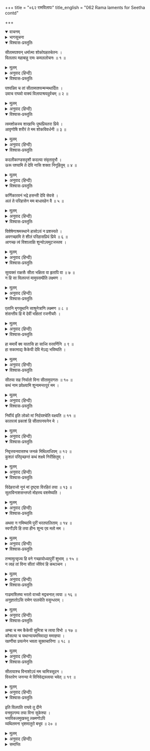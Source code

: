 +++
title = "०६२ रामविलापः"
title_english = "062 Rama laments for Seetha contd"

+++
<details open><summary>वाचनम्</summary>
<div caption="श्रीराम-हरिसीताराममूर्ति-घनपाठिभ्यां वचनम्" class="audioEmbed" src="https://archive.org/download/Ramayana-recitation-Sriram-harisItArAmamUrti-Ghanapaati-v2/Kanda_3/Kanda_3_ARK-062-Rama_Vilapaha.mp3"></div>
</details>

<details><summary>भागसूचना</summary>

62. श्रीरामका विलाप
</details>

<details open><summary>विश्वास-प्रस्तुतिः</summary>

सीतामपश्यन् धर्मात्मा शोकोपहतचेतनः ।  
विललाप महाबाहू रामः कमललोचनः ॥ १ ॥
</details>

<details><summary>मूलम्</summary>

सीतामपश्यन् धर्मात्मा शोकोपहतचेतनः ।  
विललाप महाबाहू रामः कमललोचनः ॥ १ ॥
</details>

<details><summary>अनुवाद (हिन्दी)</summary>

सीताको न देखकर शोकसे व्याकुलचित्त हुए धर्मात्मा महाबाहु कमलनयन श्रीराम विलाप करने लगे ॥ १ ॥
</details>

<details open><summary>विश्वास-प्रस्तुतिः</summary>

पश्यन्निव च तां सीतामपश्यन्मन्मथार्दितः ।  
उवाच राघवो वाक्यं विलापाश्रयदुर्वचम् ॥ २ ॥
</details>

<details><summary>मूलम्</summary>

पश्यन्निव च तां सीतामपश्यन्मन्मथार्दितः ।  
उवाच राघवो वाक्यं विलापाश्रयदुर्वचम् ॥ २ ॥
</details>

<details><summary>अनुवाद (हिन्दी)</summary>

रघुनाथजी सीताके प्रति अधिक प्रेमके कारण उनके वियोगमें कष्ट पा रहे थे । वे उन्हें न देखकर भी देखते हुएके समान ऐसी बात कहने लगे, जो विलापका आश्रय होनेसे गद‍्गदकण्ठके कारण कठिनतासे बोली जा रही थी— ॥ २ ॥
</details>

<details open><summary>विश्वास-प्रस्तुतिः</summary>

त्वमशोकस्य शाखाभिः पुष्पप्रियतरा प्रिये ।  
आवृणोषि शरीरं ते मम शोकविवर्धनी ॥ ३ ॥
</details>

<details><summary>मूलम्</summary>

त्वमशोकस्य शाखाभिः पुष्पप्रियतरा प्रिये ।  
आवृणोषि शरीरं ते मम शोकविवर्धनी ॥ ३ ॥
</details>

<details><summary>अनुवाद (हिन्दी)</summary>

‘प्रिये! तुम्हें फूल अधिक प्रिय हैं, इसलिये खिली हुई अशोककी शाखाओंसे अपने शरीरको छिपाती हो और मेरा शोक बढ़ा रही हो ॥ ३ ॥
</details>

<details open><summary>विश्वास-प्रस्तुतिः</summary>

कदलीकाण्डसदृशौ कदल्या संवृतावुभौ ।  
ऊरू पश्यामि ते देवि नासि शक्ता निगूहितुम् ॥ ४ ॥
</details>

<details><summary>मूलम्</summary>

कदलीकाण्डसदृशौ कदल्या संवृतावुभौ ।  
ऊरू पश्यामि ते देवि नासि शक्ता निगूहितुम् ॥ ४ ॥
</details>

<details><summary>अनुवाद (हिन्दी)</summary>

‘देवि! मैं केलेके तनोंके तुल्य और कदलीदलसे ही छिपे हुए तुम्हारे दोनों ऊरुओं (जाँघों) को देख रहा हूँ । तुम उन्हें छिपा नहीं सकती ॥ ४ ॥
</details>

<details open><summary>विश्वास-प्रस्तुतिः</summary>

कर्णिकारवनं भद्रे हसन्ती देवि सेवसे ।  
अलं ते परिहासेन मम बाधावहेन वै ॥ ५ ॥
</details>

<details><summary>मूलम्</summary>

कर्णिकारवनं भद्रे हसन्ती देवि सेवसे ।  
अलं ते परिहासेन मम बाधावहेन वै ॥ ५ ॥
</details>

<details><summary>अनुवाद (हिन्दी)</summary>

‘भद्रे! देवि! तुम हँसती हुई कनेर-पुष्पोंकी वाटिकाका सेवन करती हो । बंद करो इस परिहासको, इससे मुझे बड़ा कष्ट हो रहा है ॥ ५ ॥
</details>

<details open><summary>विश्वास-प्रस्तुतिः</summary>

विशेषेणाश्रमस्थाने हासोऽयं न प्रशस्यते ।  
अवगच्छामि ते शीलं परिहासप्रियं प्रिये ॥ ६ ॥  
आगच्छ त्वं विशालाक्षि शून्योऽयमुटजस्तव ।
</details>

<details><summary>मूलम्</summary>

विशेषेणाश्रमस्थाने हासोऽयं न प्रशस्यते ।  
अवगच्छामि ते शीलं परिहासप्रियं प्रिये ॥ ६ ॥  
आगच्छ त्वं विशालाक्षि शून्योऽयमुटजस्तव ।
</details>

<details><summary>अनुवाद (हिन्दी)</summary>

‘विशेषतः आश्रमके स्थानमें यह हास-परिहास अच्छा नहीं बताया जाता है । प्रिये! मैं जानता हूँ, तुम्हारा स्वभाव परिहासप्रिय है । विशाललोचने! आओ । तुम्हारी यह पर्णशाला सूनी है’ ॥ ६ १/२ ॥
</details>

<details open><summary>विश्वास-प्रस्तुतिः</summary>

सुव्यक्तं राक्षसैः सीता भक्षिता वा हृतापि वा ॥ ७ ॥  
न हि सा विलपन्तं मामुपसम्प्रैति लक्ष्मण ।
</details>

<details><summary>मूलम्</summary>

सुव्यक्तं राक्षसैः सीता भक्षिता वा हृतापि वा ॥ ७ ॥  
न हि सा विलपन्तं मामुपसम्प्रैति लक्ष्मण ।
</details>

<details><summary>अनुवाद (हिन्दी)</summary>

(फिर भ्रम दूर होनेपर वे सुमित्राकुमारसे बोले—) ‘लक्ष्मण! अब तो भलीभाँति स्पष्ट हो गया कि राक्षसोंने सीताको खा लिया अथवा हर लिया; क्योंकि मैं विलाप कर रहा हूँ और वह मेरे पास नहीं आ रही है ॥ ७ १/२ ॥
</details>

<details open><summary>विश्वास-प्रस्तुतिः</summary>

एतानि मृगयूथानि साश्रुनेत्राणि लक्ष्मण ॥ ८ ॥  
शंसन्तीव हि मे देवीं भक्षितां रजनीचरैः ।
</details>

<details><summary>मूलम्</summary>

एतानि मृगयूथानि साश्रुनेत्राणि लक्ष्मण ॥ ८ ॥  
शंसन्तीव हि मे देवीं भक्षितां रजनीचरैः ।
</details>

<details><summary>अनुवाद (हिन्दी)</summary>

‘लक्ष्मण! ये जो मृगसमूह हैं, ये भी अपने नेत्रोंमें आँसू भरकर मानो मुझसे यही कह रहे हैं कि देवी सीताको निशाचर खा गये ॥ ८ १/२ ॥
</details>

<details open><summary>विश्वास-प्रस्तुतिः</summary>

हा ममार्ये क्व यातासि हा साध्वि वरवर्णिनि ॥ ९ ॥  
हा सकामाद्य कैकेयी देवि मेऽद्य भविष्यति ।
</details>

<details><summary>मूलम्</summary>

हा ममार्ये क्व यातासि हा साध्वि वरवर्णिनि ॥ ९ ॥  
हा सकामाद्य कैकेयी देवि मेऽद्य भविष्यति ।
</details>

<details><summary>अनुवाद (हिन्दी)</summary>

‘हा मेरी आर्ये! (आदरणीये!) तुम कहाँ चली गयी? हा साध्वि! हा वरवर्णिनि! तुम कहाँ गयी? हा देवि! आज कैकेयी सफलमनोरथ हो जायगी ॥ ९ १/२ ॥
</details>

<details open><summary>विश्वास-प्रस्तुतिः</summary>

सीतया सह निर्यातो विना सीतामुपागतः ॥ १० ॥  
कथं नाम प्रवेक्ष्यामि शून्यमन्तःपुरं मम ।
</details>

<details><summary>मूलम्</summary>

सीतया सह निर्यातो विना सीतामुपागतः ॥ १० ॥  
कथं नाम प्रवेक्ष्यामि शून्यमन्तःपुरं मम ।
</details>

<details><summary>अनुवाद (हिन्दी)</summary>

‘सीताके साथ अयोध्यासे निकला था । यदि सीताके बिना ही वहाँ लौटा तो अपने सूने अन्तःपुरमें कैसे प्रवेश करूँगा ॥ १० १/२ ॥
</details>

<details open><summary>विश्वास-प्रस्तुतिः</summary>

निर्वीर्य इति लोको मां निर्दयश्चेति वक्ष्यति ॥ ११ ॥  
कातरत्वं प्रकाशं हि सीतापनयनेन मे ।
</details>

<details><summary>मूलम्</summary>

निर्वीर्य इति लोको मां निर्दयश्चेति वक्ष्यति ॥ ११ ॥  
कातरत्वं प्रकाशं हि सीतापनयनेन मे ।
</details>

<details><summary>अनुवाद (हिन्दी)</summary>

‘सारा संसार मुझे पराक्रमहीन और निर्दय कहेगा । सीताके अपहरणसे मेरी कायरता ही प्रकाशमें आयेगी ॥ ११ १/२ ॥
</details>

<details open><summary>विश्वास-प्रस्तुतिः</summary>

निवृत्तवनवासश्च जनकं मिथिलाधिपम् ॥ १२ ॥  
कुशलं परिपृच्छन्तं कथं शक्ष्ये निरीक्षितुम् ।
</details>

<details><summary>मूलम्</summary>

निवृत्तवनवासश्च जनकं मिथिलाधिपम् ॥ १२ ॥  
कुशलं परिपृच्छन्तं कथं शक्ष्ये निरीक्षितुम् ।
</details>

<details><summary>अनुवाद (हिन्दी)</summary>

‘जब वनवाससे लौटनेपर मिथिलानरेश जनक मुझसे कुशल पूछने आयेंगे, उस समय मैं कैसे उनकी ओर देख सकूँगा? ॥ १२ १/२ ॥
</details>

<details open><summary>विश्वास-प्रस्तुतिः</summary>

विदेहराजो नूनं मां दृष्ट्वा विरहितं तया ॥ १३ ॥  
सुताविनाशसन्तप्तो मोहस्य वशमेष्यति ।
</details>

<details><summary>मूलम्</summary>

विदेहराजो नूनं मां दृष्ट्वा विरहितं तया ॥ १३ ॥  
सुताविनाशसन्तप्तो मोहस्य वशमेष्यति ।
</details>

<details><summary>अनुवाद (हिन्दी)</summary>

‘मुझे सीतासे रहित देख विदेहराज जनक अपनी पुत्रीके विनाशसे संतप्त हो निश्चय ही मूर्च्छित हो जायँगे ॥
</details>

<details open><summary>विश्वास-प्रस्तुतिः</summary>

अथवा न गमिष्यामि पुरीं भरतपालिताम् ॥ १४ ॥  
स्वर्गोऽपि हि तया हीनः शून्य एव मतो मम ।
</details>

<details><summary>मूलम्</summary>

अथवा न गमिष्यामि पुरीं भरतपालिताम् ॥ १४ ॥  
स्वर्गोऽपि हि तया हीनः शून्य एव मतो मम ।
</details>

<details><summary>अनुवाद (हिन्दी)</summary>

‘अथवा अब मैं भरतद्वारा पालित अयोध्यापुरीको नहीं जाऊँगा । जानकीके बिना मुझे स्वर्ग भी सूना ही जान पड़ेगा ॥ १४ १/२ ॥
</details>

<details open><summary>विश्वास-प्रस्तुतिः</summary>

तन्मामुत्सृज्य हि वने गच्छायोध्यापुरीं शुभाम् ॥ १५ ॥  
न त्वहं तां विना सीतां जीवेयं हि कथञ्चन ।
</details>

<details><summary>मूलम्</summary>

तन्मामुत्सृज्य हि वने गच्छायोध्यापुरीं शुभाम् ॥ १५ ॥  
न त्वहं तां विना सीतां जीवेयं हि कथञ्चन ।
</details>

<details><summary>अनुवाद (हिन्दी)</summary>

‘इसलिये अब तुम मुझे वनमें ही छोड़कर सुन्दर अयोध्यापुरीको लौट जाओ । मैं तो अब सीताके बिना किसी तरह जीवित नहीं रह सकता ॥ १५ १/२ ॥
</details>

<details open><summary>विश्वास-प्रस्तुतिः</summary>

गाढमाश्लिष्य भरतो वाच्यो मद्वचनात् त्वया ॥ १६ ॥  
अनुज्ञातोऽसि रामेण पालयेति वसुन्धराम् ।
</details>

<details><summary>मूलम्</summary>

गाढमाश्लिष्य भरतो वाच्यो मद्वचनात् त्वया ॥ १६ ॥  
अनुज्ञातोऽसि रामेण पालयेति वसुन्धराम् ।
</details>

<details><summary>अनुवाद (हिन्दी)</summary>

‘भरतका गाढ़ आलिङ्गन करके तुम उनसे मेरा संदेश कह देना, ‘कैकेयीनन्दन! तुम सारी पृथ्वीका पालन करो, इसके लिये रामने तुम्हें आज्ञा दे दी है’ ॥ १६ १/२ ॥
</details>

<details open><summary>विश्वास-प्रस्तुतिः</summary>

अम्बा च मम कैकेयी सुमित्रा च त्वया विभो ॥ १७ ॥  
कौसल्या च यथान्यायमभिवाद्या ममाज्ञया ।  
रक्षणीया प्रयत्नेन भवता सूक्तचारिणा ॥ १८ ॥
</details>

<details><summary>मूलम्</summary>

अम्बा च मम कैकेयी सुमित्रा च त्वया विभो ॥ १७ ॥  
कौसल्या च यथान्यायमभिवाद्या ममाज्ञया ।  
रक्षणीया प्रयत्नेन भवता सूक्तचारिणा ॥ १८ ॥
</details>

<details><summary>अनुवाद (हिन्दी)</summary>

‘विभो! मेरी माता कौसल्या, कैकेयी तथा सुमित्राको प्रतिदिन यथोचित रीतिसे प्रणाम करते हुए उन सबकी रक्षा करना और सदा उनकी आज्ञाके अनुसार चलना,’ यह तुम्हारे लिये मेरी आज्ञा है ॥ १७-१८ ॥
</details>

<details open><summary>विश्वास-प्रस्तुतिः</summary>

सीतायाश्च विनाशोऽयं मम चामित्रसूदन ।  
विस्तरेण जनन्या मे विनिवेद्यस्त्वया भवेत् ॥ १९ ॥
</details>

<details><summary>मूलम्</summary>

सीतायाश्च विनाशोऽयं मम चामित्रसूदन ।  
विस्तरेण जनन्या मे विनिवेद्यस्त्वया भवेत् ॥ १९ ॥
</details>

<details><summary>अनुवाद (हिन्दी)</summary>

‘शत्रुसूदन! मेरी माताके समक्ष सीताके विनाशका यह समाचार विस्तारपूर्वक कह सुनाना’ ॥ १९ ॥
</details>

<details open><summary>विश्वास-प्रस्तुतिः</summary>

इति विलपति राघवे तु दीने  
वनमुपगम्य तया विना सुकेश्या ।  
भयविकलमुखस्तु लक्ष्मणोऽपि  
व्यथितमना भृशमातुरो बभूव ॥ २० ॥
</details>

<details><summary>मूलम्</summary>

इति विलपति राघवे तु दीने  
वनमुपगम्य तया विना सुकेश्या ।  
भयविकलमुखस्तु लक्ष्मणोऽपि  
व्यथितमना भृशमातुरो बभूव ॥ २० ॥
</details>

<details><summary>अनुवाद (हिन्दी)</summary>

सुन्दर केशवाली सीताके विरहमें भगवान् श्रीराम वनके भीतर जाकर जब इस तरह दीनभावसे विलाप करने लगे, तब लक्ष्मणके भी मुखपर भयजनित व्याकुलताके चिह्न दिखायी देने लगे । उनका मन व्यथित हो उठा और वे अत्यन्त घबरा गये ॥ २० ॥
</details>

<details><summary>समाप्तिः</summary>

इत्यार्षे श्रीमद्रामायणे वाल्मीकीये आदिकाव्येऽरण्यकाण्डे द्विषष्टितमः सर्गः ॥ ६२ ॥  
इस प्रकार श्रीवाल्मीकिनिर्मित आर्षरामायण आदिकाव्यके अरण्यकाण्डमें बासठवाँ सर्ग पूरा हुआ ॥ ६२ ॥
</details>

